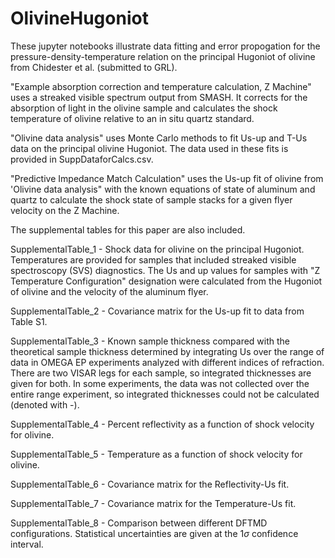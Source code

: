 # OlivineHugoniot

These jupyter notebooks illustrate data fitting and error propogation for the pressure-density-temperature relation on the principal Hugoniot of olivine from Chidester et al. (submitted to GRL). 

"Example absorption correction and temperature calculation, Z Machine" uses a streaked visible spectrum output from SMASH. It corrects for the absorption of light in the olivine sample and calculates the shock temperature of olivine relative to an in situ quartz standard. 

"Olivine data analysis" uses Monte Carlo methods to fit Us-up and T-Us data on the principal olivine Hugoniot. The data used in these fits is provided in SuppDataforCalcs.csv.

"Predictive Impedance Match Calculation" uses the Us-up fit of olivine from 'Olivine data analysis" with the known equations of state of aluminum and quartz to calculate the shock state of sample stacks for a given flyer velocity on the Z Machine.

The supplemental tables for this paper are also included.

SupplementalTable_1 - Shock data for olivine on the principal Hugoniot. Temperatures are provided for samples that included streaked visible spectroscopy (SVS) diagnostics. The Us and up values for samples with "Z Temperature Configuration" designation were calculated from the Hugoniot of olivine and the velocity of the aluminum flyer.

SupplementalTable_2 - Covariance matrix for the Us-up fit to data from Table S1.

SupplementalTable_3 - Known sample thickness compared with the theoretical sample thickness determined by integrating Us over the range of data in OMEGA EP experiments analyzed with different indices of refraction. There are two VISAR legs for each sample, so integrated thicknesses are given for both. In some experiments, the data was not collected over the entire range experiment, so integrated thicknesses could not be calculated (denoted with -).

SupplementalTable_4 - Percent reflectivity as a function of shock velocity for olivine.

SupplementalTable_5 - Temperature as a function of shock velocity for olivine.

SupplementalTable_6 - Covariance matrix for the Reflectivity-Us fit.

SupplementalTable_7 - Covariance matrix for the Temperature-Us fit.

SupplementalTable_8 - Comparison between different DFTMD configurations. Statistical uncertainties are given at the $1\sigma$ confidence interval.

